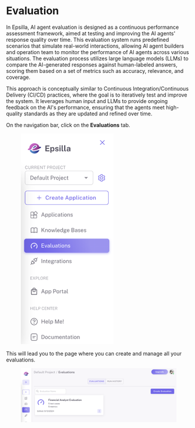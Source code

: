 # Evaluation

In Epsilla, AI agent evaluation is designed as a continuous performance assessment framework, aimed at testing and improving the AI agents' response quality over time. This evaluation system runs predefined scenarios that simulate real-world interactions, allowing AI agent builders and operation team to monitor the performance of AI agents across various situations. The evaluation process utilizes large language models (LLMs) to compare the AI-generated responses against human-labeled answers, scoring them based on a set of metrics such as accuracy, relevance, and coverage.

This approach is conceptually similar to Continuous Integration/Continuous Delivery (CI/CD) practices, where the goal is to iteratively test and improve the system. It leverages human input and LLMs to provide ongoing feedback on the AI's performance, ensuring that the agents meet high-quality standards as they are updated and refined over time.

On the navigation bar, click on the **Evaluations** tab.

<figure><img src=".gitbook/assets/Screenshot 2024-10-12 at 11.55.33 PM.png" alt="" width="253"><figcaption></figcaption></figure>

This will lead you to the page where you can create and manage all your evaluations.

<figure><img src=".gitbook/assets/Screenshot 2024-10-12 at 11.59.24 PM.png" alt=""><figcaption></figcaption></figure>
